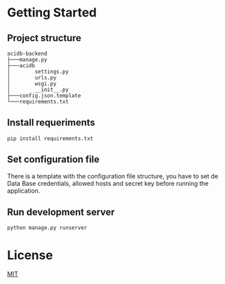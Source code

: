 # Getting Started

## Project structure

```
acidb-backend
├───manage.py
├───acidb
│        settings.py
│        urls.py
│        wsgi.py
│        __init__.py
├───config.json.template
└───requirements.txt
```

## Install requeriments

```
pip install requirements.txt
```

## Set configuration file

There is a template with the configuration file structure, you have to set de Data Base credentials, allowed hosts and secret key before running the application.

## Run development server

```
python manage.py runserver
```

# License
[MIT](https://choosealicense.com/licenses/mit/)
